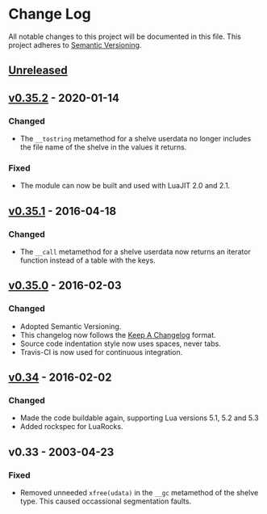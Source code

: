 # Change Log

All notable changes to this project will be documented in this file. This
project adheres to [Semantic Versioning](http://semver.org).

## [Unreleased]

## [v0.35.2] - 2020-01-14
### Changed
- The `__tostring` metamethod for a shelve userdata no longer includes the
  file name of the shelve in the values it returns.

### Fixed
- The module can now be built and used with LuaJIT 2.0 and 2.1.

## [v0.35.1] - 2016-04-18
### Changed
- The `__call` metamethod for a shelve userdata now returns an iterator
  function instead of a table with the keys.

## [v0.35.0] - 2016-02-03
### Changed
- Adopted Semantic Versioning.
- This changelog now follows the [Keep A Changelog](http://keepachangelog.com/)
  format.
- Source code indentation style now uses spaces, never tabs.
- Travis-CI is now used for continuous integration.

## [v0.34] - 2016-02-02
### Changed
- Made the code buildable again, supporting Lua versions 5.1, 5.2 and 5.3
- Added rockspec for LuaRocks.

## v0.33 - 2003-04-23
### Fixed
- Removed unneeded `xfree(udata)` in the `__gc` metamethod of the shelve type.
  This caused occassional segmentation faults.

[Unreleased]: https://github.com/aperezdc/lua-shelve/compare/v0.35.2...HEAD
[v0.35.2]: https://github.com/aperezdc/lua-shelve/compare/v0.35.1...v0.35.2
[v0.35.1]: https://github.com/aperezdc/lua-shelve/compare/v0.35.0...v0.35.1
[v0.35.0]: https://github.com/aperezdc/lua-shelve/compare/v0.34...v0.35.0
[v0.34]: https://github.com/aperezdc/lua-shelve/compare/v0.33...v0.34
